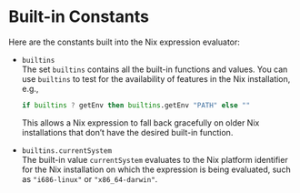 # Built-in Constants

Here are the constants built into the Nix expression evaluator:

  - `builtins`\
    The set `builtins` contains all the built-in functions and values.
    You can use `builtins` to test for the availability of features in
    the Nix installation, e.g.,
    
    ```nix
    if builtins ? getEnv then builtins.getEnv "PATH" else ""
    ```
    
    This allows a Nix expression to fall back gracefully on older Nix
    installations that don’t have the desired built-in function.

  - `builtins.currentSystem`\
    The built-in value `currentSystem` evaluates to the Nix platform
    identifier for the Nix installation on which the expression is being
    evaluated, such as `"i686-linux"` or `"x86_64-darwin"`.
